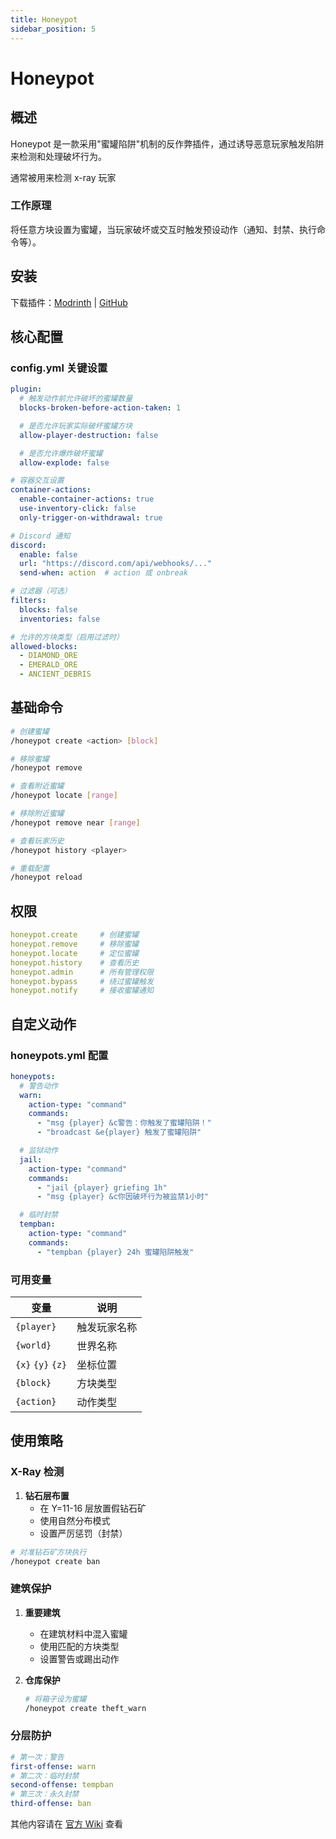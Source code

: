 ```yaml
---
title: Honeypot
sidebar_position: 5
---
```


# Honeypot

## 概述

Honeypot 是一款采用"蜜罐陷阱"机制的反作弊插件，通过诱导恶意玩家触发陷阱来检测和处理破坏行为。

通常被用来检测 x-ray 玩家

### 工作原理

将任意方块设置为蜜罐，当玩家破坏或交互时触发预设动作（通知、封禁、执行命令等）。

## 安装

下载插件：[Modrinth](https://modrinth.com/plugin/honeypot) | [GitHub](https://github.com/TerrorByteTW/Honeypot/releases)

## 核心配置

### config.yml 关键设置

```yaml
plugin:
  # 触发动作前允许破坏的蜜罐数量
  blocks-broken-before-action-taken: 1

  # 是否允许玩家实际破坏蜜罐方块
  allow-player-destruction: false

  # 是否允许爆炸破坏蜜罐
  allow-explode: false

# 容器交互设置
container-actions:
  enable-container-actions: true
  use-inventory-click: false
  only-trigger-on-withdrawal: true

# Discord 通知
discord:
  enable: false
  url: "https://discord.com/api/webhooks/..."
  send-when: action  # action 或 onbreak

# 过滤器（可选）
filters:
  blocks: false
  inventories: false

# 允许的方块类型（启用过滤时）
allowed-blocks:
  - DIAMOND_ORE
  - EMERALD_ORE
  - ANCIENT_DEBRIS
```

## 基础命令

```bash
# 创建蜜罐
/honeypot create <action> [block]

# 移除蜜罐
/honeypot remove

# 查看附近蜜罐
/honeypot locate [range]

# 移除附近蜜罐
/honeypot remove near [range]

# 查看玩家历史
/honeypot history <player>

# 重载配置
/honeypot reload
```

## 权限

```yaml
honeypot.create     # 创建蜜罐
honeypot.remove     # 移除蜜罐
honeypot.locate     # 定位蜜罐
honeypot.history    # 查看历史
honeypot.admin      # 所有管理权限
honeypot.bypass     # 绕过蜜罐触发
honeypot.notify     # 接收蜜罐通知
```

## 自定义动作

### honeypots.yml 配置

```yaml
honeypots:
  # 警告动作
  warn:
    action-type: "command"
    commands:
      - "msg {player} &c警告：你触发了蜜罐陷阱！"
      - "broadcast &e{player} 触发了蜜罐陷阱"

  # 监狱动作
  jail:
    action-type: "command"
    commands:
      - "jail {player} griefing 1h"
      - "msg {player} &c你因破坏行为被监禁1小时"

  # 临时封禁
  tempban:
    action-type: "command"
    commands:
      - "tempban {player} 24h 蜜罐陷阱触发"
```

### 可用变量

| 变量                | 说明     |
|-------------------|--------|
| `{player}`        | 触发玩家名称 |
| `{world}`         | 世界名称   |
| `{x}` `{y}` `{z}` | 坐标位置   |
| `{block}`         | 方块类型   |
| `{action}`        | 动作类型   |

## 使用策略

### X-Ray 检测

1. **钻石层布置**
    - 在 Y=11-16 层放置假钻石矿
    - 使用自然分布模式
    - 设置严厉惩罚（封禁）

```bash
# 对准钻石矿方块执行
/honeypot create ban
```

### 建筑保护

1. **重要建筑**
    - 在建筑材料中混入蜜罐
    - 使用匹配的方块类型
    - 设置警告或踢出动作

2. **仓库保护**
   ```bash
   # 将箱子设为蜜罐
   /honeypot create theft_warn
   ```

### 分层防护

```yaml
# 第一次：警告
first-offense: warn
# 第二次：临时封禁
second-offense: tempban
# 第三次：永久封禁
third-offense: ban
```

其他内容请在 [官方 Wiki](https://terrorbytetw.github.io/Honeypot-Docs/) 查看
